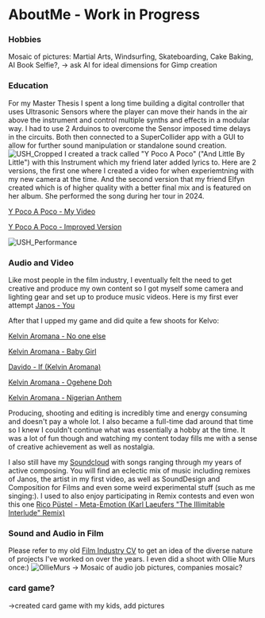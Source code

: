 # AboutMe - Work in Progress

 ### Hobbies
 Mosaic of pictures: Martial Arts, Windsurfing, Skateboarding, Cake Baking, AI Book Selfie?, 
 -> ask AI for ideal dimensions for Gimp creation

 ### Education
 For my Master Thesis I spent a long time building a digital controller that uses Ultrasonic Sensors where the player can move their hands in the air above the instrument and control multiple synths and effects in a modular way. I had to use 2 Arduinos to overcome the Sensor imposed time delays in the circuits. Both then connected to a SuperCollider app with a GUI to allow for further sound manipulation or standalone sound creation.
![USH_Cropped](https://github.com/user-attachments/assets/dfe59a69-c42f-4888-9e2b-376fc36eed84)
I created a track called "Y Poco A Poco" ("And Little By Little") with this Instrument which my friend later added lyrics to. Here are 2 versions, the first one where I created a video for when experiemtning with my new camera at the time. And the second version that my friend Elfyn created which is of higher quality with a better final mix and is featured on her album. She performed the song during her tour in 2024.

[Y Poco A Poco - My Video](https://www.youtube.com/watch?v=lOc-mtUDMb0&ab_channel=SkyBlueProductions)

[Y Poco A Poco - Improved Version](https://www.youtube.com/watch?v=MXAMKW2mtDw&ab_channel=Elfyn-Topic)

![USH_Performance](https://github.com/user-attachments/assets/87086a41-9a6d-4594-a041-730b475031aa)


### Audio and Video
Like most people in the film industry, I eventually felt the need to get creative and produce my own content so I got myself some camera and lighting gear and set up to produce music videos. Here is my first ever attempt [Janos - You](https://www.youtube.com/watch?v=A9sHOheY6GU&ab_channel=Janos)

After that I upped my game and did quite a few shoots for Kelvo:

[Kelvin Aromana - No one else](https://www.youtube.com/watch?v=ojx7uw_1ZIA&ab_channel=KelvinAromana)

[Kelvin Aromana - Baby Girl](https://www.youtube.com/watch?v=rXseCvPDKAA&ab_channel=KelvinAromana)

[Davido - If (Kelvin Aromana)](https://www.youtube.com/watch?v=52m9AwQ-gtA&ab_channel=KelvinAromana)

[Kelvin Aromana - Ogehene Doh](https://www.youtube.com/watch?v=qUCWGqMJMnU&ab_channel=KelvinAromana)

[Kelvin Aromana - Nigerian Anthem](https://www.youtube.com/watch?v=IIzOdr6JOyc&ab_channel=KelvinAromana)

Producing, shooting and editing is incredibly time and energy consuming and doesn't pay a whole lot. I also became a full-time dad around that time so I knew I couldn't continue what was essentially a hobby at the time. It was a lot of fun though and watching my content today fills me with a sense of creative achievement as well as nostalgia.

I also still have my [Soundcloud](https://soundcloud.com/holgerhimmelblau) with songs ranging through my years of active composing. You will find an eclectic mix of music including remixes of Janos, the artist in my first video, as well as SoundDesign and Composition for Films and even some weird experimental stuff (such as me singing:).
I used to also enjoy participating in Remix contests and even won this one [Rico Püstel - Meta-Emotion (Karl Laeufers "The Illimitable Interlude" Remix)](https://www.amazon.com/Nauic-Rose-Rico-P%C3%BCstel/dp/B00FH6RQDQ)


### Sound and Audio in Film
Please refer to my old [Film Industry CV](https://github.com/kalli44100/AboutMe/blob/main/CV%20Karl%20Laeufer%202017.pdf) to get an idea of the diverse nature of projects I've worked on over the years. I even did a shoot with Ollie Murs once:)
![OllieMurs](https://github.com/user-attachments/assets/4f7e0b6a-bcf6-4120-9e00-a2c6e1dd4567)
-> Mosaic of audio job pictures, companies mosaic?

### card game?
->created card game with my kids, add pictures

